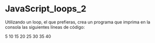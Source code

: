 # JavaScript_loops_2

Utilizando un loop, el que prefieras, crea un programa que imprima en la consola las siguientes líneas de código:

5
10
15
20
25
30
35
40
